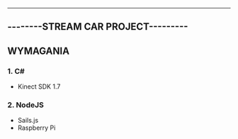 -----------------------------------
--------STREAM CAR PROJECT---------
-----------------------------------
## WYMAGANIA
### 1. C\#
- Kinect SDK 1.7
### 2. NodeJS
- Sails.js
- Raspberry Pi
